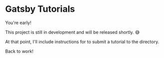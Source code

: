 # Gatsby Tutorials

You're early! 

This project is still in development and will be released shortly. 😅

At that point, I'll include instructions for to submit a tutorial to the directory.

Back to work!